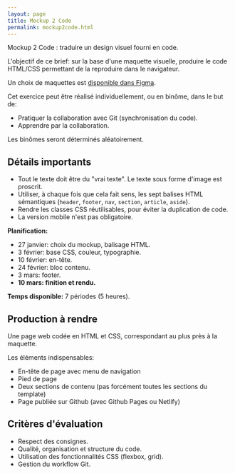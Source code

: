 ```yaml
---
layout: page
title: Mockup 2 Code
permalink: mockup2code.html
---
```


Mockup 2 Code : traduire un design visuel fourni en code.

L'objectif de ce brief: sur la base d'une maquette visuelle, produire le code HTML/CSS permettant de la reproduire dans le navigateur.

Un choix de maquettes est [disponible dans Figma](https://www.figma.com/files/project/79927683).

Cet exercice peut être réalisé individuellement, ou en binôme, dans le but de:

- Pratiquer la collaboration avec Git (synchronisation du code).
- Apprendre par la collaboration.

Les binômes seront déterminés aléatoirement.

## Détails importants

- Tout le texte doit être du "vrai texte". Le texte sous forme d'image est proscrit.
- Utiliser, à chaque fois que cela fait sens, les sept balises HTML sémantiques (`header`, `footer`, `nav`, `section`, `article`, `aside`).
- Rendre les classes CSS réutilisables, pour éviter la duplication de code.
- La version mobile n'est pas obligatoire.

**Planification:**

- 27 janvier: choix du mockup, balisage HTML.
- 3 février: base CSS, couleur, typographie.
- 10 février: en-tête.
- 24 février: bloc contenu.
- 3 mars: footer.
- **10 mars: finition et rendu.**

**Temps disponible:** 7 périodes (5 heures).

## Production à rendre

Une page web codée en HTML et CSS, correspondant au plus près à la maquette.

Les éléments indispensables:

- En-tête de page avec menu de navigation
- Pied de page
- Deux sections de contenu (pas forcément toutes les sections du template)
- Page publiée sur Github (avec Github Pages ou Netlify)

## Critères d'évaluation

- Respect des consignes.
- Qualité, organisation et structure du code.
- Utilisation des fonctionnalités CSS (flexbox, grid).
- Gestion du workflow Git.

